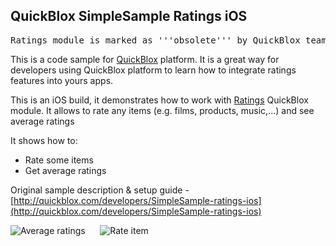 <h2> QuickBlox SimpleSample Ratings iOS</h2>
<pre>Ratings module is marked as '''obsolete''' by QuickBlox team and we highly recommend to use [Custom Objects module](http://quickblox.com/developers/SimpleSample-customObjects-ios) to build Ratings / Leaderboard stuff.</pre>

This is a code sample for [QuickBlox](http://quickblox.com/) platform. It is a great way for developers using QuickBlox platform to learn how to integrate ratings features into yours apps. 

This is an iOS build, it demonstrates how to work with [Ratings](http://quickblox.com/developers/Ratings) QuickBlox module.
It allows to rate any items (e.g. films, products, music,...) and see average ratings

It shows how to:
<ul>
<li> Rate some items</li>
<li> Get average ratings </li>
</ul>

Original sample description & setup guide - [http://quickblox.com/developers/SimpleSample-ratings-ios](http://quickblox.com/developers/SimpleSample-ratings-ios)

![Average ratings](http://files.quickblox.com/SimpleSample-ratings-ios_v2_1.png) &nbsp;&nbsp;&nbsp;&nbsp; ![Rate item](http://files.quickblox.com/SimpleSample-ratings-ios_v2_2.png)
